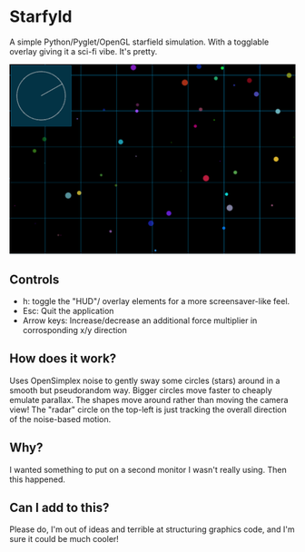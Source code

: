 # Starfyld
A simple Python/Pyglet/OpenGL starfield simulation. With a togglable overlay giving it a sci-fi vibe. It's pretty.

![screenshot](screenshot.png)


## Controls
- h: toggle the "HUD"/ overlay elements for a more screensaver-like feel. 
- Esc: Quit the application
- Arrow keys: Increase/decrease an additional force multiplier in corrosponding x/y direction

## How does it work?

Uses OpenSimplex noise to gently sway some circles (stars) around in a smooth but pseudorandom way. 
Bigger circles move faster to cheaply emulate parallax. 
The shapes move around rather than moving the camera view! 
The "radar" circle on the top-left is just tracking the overall direction of the noise-based motion. 

## Why? 

I wanted something to put on a second monitor I wasn't really using. Then this happened. 

## Can I add to this?

Please do, I'm out of ideas and terrible at structuring graphics code, and I'm sure it could be much cooler!